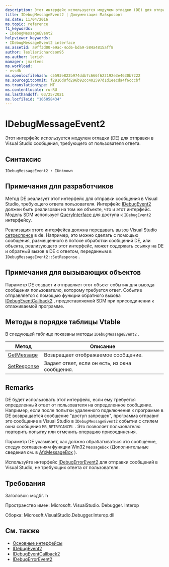 ```yaml
---
description: Этот интерфейс используется модулем отладки (DE) для отправки в Visual Studio сообщения, требующего от пользователя ответа.
title: IDebugMessageEvent2 | Документация Майкрософт
ms.date: 11/04/2016
ms.topic: reference
f1_keywords:
- IDebugMessageEvent2
helpviewer_keywords:
- IDebugMessageEvent2 interface
ms.assetid: a9ff3d00-e9ac-4cd6-bda9-584a4815aff8
author: leslierichardson95
ms.author: lerich
manager: jmartens
ms.workload:
- vssdk
ms.openlocfilehash: c5593e822b974ddb7c666f622192e3e4630b7222
ms.sourcegitcommit: f2916d8fd296b92cc402597d1d1eecda4f6cccbf
ms.translationtype: MT
ms.contentlocale: ru-RU
ms.lasthandoff: 03/25/2021
ms.locfileid: "105058434"
---
```

# <a name="idebugmessageevent2"></a>IDebugMessageEvent2
Этот интерфейс используется модулем отладки (DE) для отправки в Visual Studio сообщения, требующего от пользователя ответа.

## <a name="syntax"></a>Синтаксис

```
IDebugMessageEvent2 : IUnknown
```

## <a name="notes-for-implementers"></a>Примечания для разработчиков
 Метод DE реализует этот интерфейс для отправки сообщения в Visual Studio, требующего ответа пользователя. Интерфейс [IDebugEvent2](../../../extensibility/debugger/reference/idebugevent2.md) должен быть реализован на том же объекте, что и этот интерфейс. Модель SDM использует [QueryInterface](/cpp/atl/queryinterface) для доступа к `IDebugEvent2` интерфейсу.

 Реализация этого интерфейса должна передавать вызов Visual Studio [сетреспонсе](../../../extensibility/debugger/reference/idebugmessageevent2-setresponse.md) в de. Например, это можно сделать с помощью сообщения, размещенного в потоке обработки сообщений DE, или объекта, реализующего этот интерфейс, может содержать ссылку на DE и обратный вызов в DE с ответом, переданным в `IDebugMessageEvent2::SetResponse` .

## <a name="notes-for-callers"></a>Примечания для вызывающих объектов
 Параметр DE создает и отправляет этот объект события для вывода сообщения пользователю, которому требуется ответ. Событие отправляется с помощью функции обратного вызова [IDebugEventCallback2](../../../extensibility/debugger/reference/idebugeventcallback2.md) , предоставляемой SDM при присоединении к отлаживаемой программе.

## <a name="methods-in-vtable-order"></a>Методы в порядке таблицы Vtable
 В следующей таблице показаны методы `IDebugMessageEvent2` .

|Метод|Описание|
|------------|-----------------|
|[GetMessage](../../../extensibility/debugger/reference/idebugmessageevent2-getmessage.md)|Возвращает отображаемое сообщение.|
|[SetResponse](../../../extensibility/debugger/reference/idebugmessageevent2-setresponse.md)|Задает ответ, если он есть, из окна сообщения.|

## <a name="remarks"></a>Remarks
 DE будет использовать этот интерфейс, если ему требуется определенный ответ от пользователя на определенное сообщение. Например, если после попытки удаленного подключения к программе в DE возвращается сообщение "доступ запрещен", программа отправит это сообщение в Visual Studio в `IDebugMessageEvent2` событии с стилем окна сообщения `MB_RETRYCANCEL` . Это позволяет пользователю повторить попытку или отменить операцию присоединения.

 Параметр DE указывает, как должно обрабатываться это сообщение, следуя соглашениям функции Win32 `MessageBox` (Дополнительные сведения см. в [AfxMessageBox](/cpp/mfc/reference/cstring-formatting-and-message-box-display#afxmessagebox) ).

 Используйте интерфейс [IDebugErrorEvent2](../../../extensibility/debugger/reference/idebugerrorevent2.md) для отправки сообщений в Visual Studio, не требующих ответа от пользователя.

## <a name="requirements"></a>Требования
 Заголовок: мсдбг. h

 Пространство имен: Microsoft. VisualStudio. Debugger. Interop

 Сборка: Microsoft.VisualStudio.Debugger.Interop.dll

## <a name="see-also"></a>См. также
- [Основные интерфейсы](../../../extensibility/debugger/reference/core-interfaces.md)
- [IDebugEvent2](../../../extensibility/debugger/reference/idebugevent2.md)
- [IDebugEventCallback2](../../../extensibility/debugger/reference/idebugeventcallback2.md)
- [IDebugErrorEvent2](../../../extensibility/debugger/reference/idebugerrorevent2.md)
